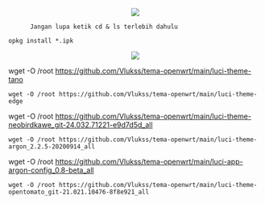 
<p align="center">
  <img src="https://user-images.githubusercontent.com/76937659/153705486-44e6c1b2-74fa-4d44-be1c-36c8fdb83331.gif"/>
</p>


          Jangan lupa ketik cd & ls terlebih dahulu


<pre><code>opkg install *.ipk</code></pre>


<p align="center">
  <img src="https://user-images.githubusercontent.com/76937659/153705486-44e6c1b2-74fa-4d44-be1c-36c8fdb83331.gif"/>


wget -O /root https://github.com/Vlukss/tema-openwrt/main/luci-theme-tano 
```
wget -O /root https://github.com/Vlukss/tema-openwrt/main/luci-theme-edge 
```
wget -O /root https://github.com/Vlukss/tema-openwrt/main/luci-theme-neobirdkawe_git-24.032.71221-e9d7d5d_all
```
wget -O /root https://github.com/Vlukss/tema-openwrt/main/luci-theme-argon_2.2.5-20200914_all
```
wget -O /root https://github.com/Vlukss/tema-openwrt/main/luci-app-argon-config_0.8-beta_all
```
wget -O /root https://github.com/Vlukss/tema-openwrt/main/luci-theme-opentomato_git-21.021.10476-8f8e921_all
```
